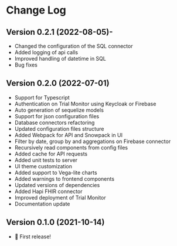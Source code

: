 # Change Log

## Version 0.2.1 (2022-08-05)-
- Changed the configuration of the SQL connector 
- Added logging of api calls
- Improved handling of datetime in SQL
- Bug fixes

## Version 0.2.0 (2022-07-01)

- Support for Typescript
- Authentication on Trial Monitor using Keycloak or Firebase
- Auto generation of sequelize models
- Support for json configuration files
- Database connectors refactoring
- Updated configuration files structure
- Added Webpack for API and Snowpack in UI
- Filter by date, group by and aggregations on Firebase connector
- Recursively read components from config files
- Added cache for API requests
- Added unit tests to server
- UI theme customization
- Added support to Vega-lite charts
- Added warnings to frontend components
- Updated versions of dependencies
- Added Hapi FHIR connector
- Improved deployment of Trial Monitor
- Documentation update

## Version 0.1.0 (2021-10-14)

- 🎉 First release!